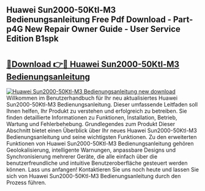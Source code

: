 ## Huawei Sun2000-50Ktl-M3 Bedienungsanleitung Free Pdf Download - Part-p4G New Repair Owner Guide - User Service Edition B1spk

# <h2><a href="http://df1akn.blite.top/?on=Huawei+Sun2000-50Ktl-M3+Bedienungsanleitung">🔗Download 👉🔴 Huawei Sun2000-50Ktl-M3 Bedienungsanleitung</a></h2>

[![Huawei Sun2000-50Ktl-M3 Bedienungsanleitung new download](https://i.imgur.com/lujVjoI.png)](http://df1akn.blite.top/?on=Huawei+Sun2000-50Ktl-M3+Bedienungsanleitung)
Willkommen im Benutzerhandbuch für Ihr neu aktualisiertes Huawei Sun2000-50Ktl-M3 Bedienungsanleitung. Dieser umfassende Leitfaden soll Ihnen helfen, Ihr Produkt zu verstehen und erfolgreich zu betreiben. Sie finden detaillierte Informationen zu Funktionen, Installation, Betrieb, Wartung und Fehlerbehebung. Grundlegendes zum Produkt Dieser Abschnitt bietet einen Überblick über Ihr neues Huawei Sun2000-50Ktl-M3 Bedienungsanleitung und seine wichtigsten Funktionen. Zu den erweiterten Funktionen von Huawei Sun2000-50Ktl-M3 Bedienungsanleitung gehören Geolokalisierung, intelligente Warnungen, anpassbare Designs und Synchronisierung mehrerer Geräte, die alle einfach über die benutzerfreundliche und intuitive Benutzeroberfläche gesteuert werden können. Lass uns anfangen! Kontaktieren Sie uns noch heute und lassen Sie sich von Huawei Sun2000-50Ktl-M3 Bedienungsanleitung durch den Prozess führen.
